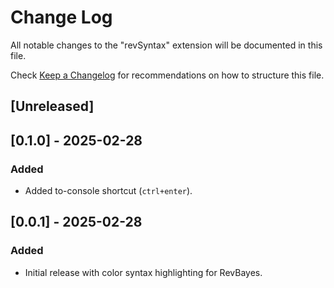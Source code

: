 # Change Log

All notable changes to the "revSyntax" extension will be documented in this file.

Check [Keep a Changelog](http://keepachangelog.com/) for recommendations on how to structure this file.

## [Unreleased]

## [0.1.0] - 2025-02-28
### Added
- Added to-console shortcut (`ctrl+enter`).

## [0.0.1] - 2025-02-28
### Added
- Initial release with color syntax highlighting for RevBayes.